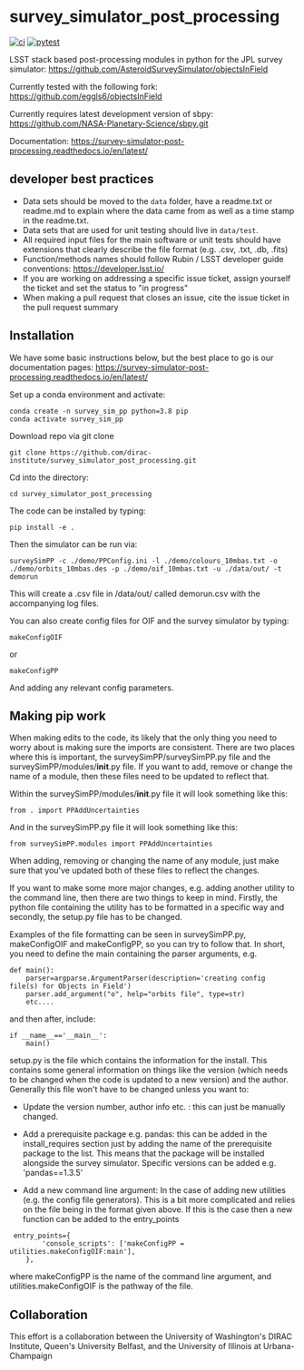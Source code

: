 # survey_simulator_post_processing

<!-- [![Build Status](https://travis-ci.org/dirac-institute/survey_simulator_post_processing.svg?branch=master)](https://travis-ci.org/dirac-institute/survey_simulator_post_processing) -->

[![ci](https://github.com/dirac-institute/survey_simulator_post_processing/actions/workflows/ci.yml/badge.svg)](https://github.com/dirac-institute/survey_simulator_post_processing/actions/workflows/ci.yml)
[![pytest](https://github.com/dirac-institute/survey_simulator_post_processing/actions/workflows/pytest.yml/badge.svg)](https://github.com/dirac-institute/survey_simulator_post_processing/actions/workflows/pytest.yml)

LSST stack based post-processing modules in python for the JPL survey simulator: https://github.com/AsteroidSurveySimulator/objectsInField

Currently tested with the following fork: https://github.com/eggls6/objectsInField

Currently requires latest development version of sbpy: https://github.com/NASA-Planetary-Science/sbpy.git

Documentation: https://survey-simulator-post-processing.readthedocs.io/en/latest/

## developer best practices
* Data sets should be moved to the `data` folder, have a readme.txt or readme.md to explain where the data came from as well as a time stamp in the readme.txt.
* Data sets that are used for unit testing should live in `data/test`.  
* All required input files for the main software or unit tests should have extensions that clearly describe the file format (e.g. .csv, .txt, .db, .fits)
* Function/methods names should follow Rubin / LSST developer guide conventions: https://developer.lsst.io/
* If you are working on addressing a specific issue ticket, assign yourself the ticket and set the status to "in progress"
* When making a pull request that closes an issue, cite the issue ticket in the pull request summary

## Installation

We have some basic instructions below, but the best place to go is our documentation pages: https://survey-simulator-post-processing.readthedocs.io/en/latest/


Set up a conda environment and activate:
```
conda create -n survey_sim_pp python=3.8 pip
conda activate survey_sim_pp
```
Download repo via git clone

```
git clone https://github.com/dirac-institute/survey_simulator_post_processing.git
```

Cd into the directory:
```
cd survey_simulator_post_processing
```

The code can be installed by typing:
```
pip install -e .
```

Then the simulator can be run via:
```
surveySimPP -c ./demo/PPConfig.ini -l ./demo/colours_10mbas.txt -o ./demo/orbits_10mbas.des -p ./demo/oif_10mbas.txt -u ./data/out/ -t demorun
```

This will create a .csv file in /data/out/ called demorun.csv with the accompanying log files.


You can also create config files for OIF and the survey simulator by typing:
```
makeConfigOIF
```
or
```
makeConfigPP
```
And adding any relevant config parameters.


## Making pip work
When making edits to the code, its likely that the only thing you need to worry about is making sure the imports are consistent. There are two places where this is important, the surveySimPP/surveySimPP.py file and the surveySimPP/modules/__init__.py file. If you want to add, remove or change the name of a module, then these files need to be updated to reflect that. 

Within the surveySimPP/modules/__init__.py file it will look something like this:
```
from . import PPAddUncertainties
```
And in the surveySimPP.py file it will look something like this:
```
from surveySimPP.modules import PPAddUncertainties
```
When adding, removing or changing the name of any module, just make sure that you've updated both of these files to reflect the changes.


If you want to make some more major changes, e.g. adding another utility to the command line, then there are two things to keep in mind. Firstly, the python file containing the utility has to be formatted in a specific way and secondly, the setup.py file has to be changed.

Examples of the file formatting can be seen in surveySimPP.py, makeConfigOIF and makeConfigPP, so you can try to follow that. In short, you need to define the main containing the parser arguments, e.g. 

```
def main():
    parser=argparse.ArgumentParser(description='creating config file(s) for Objects in Field')
    parser.add_argument("o", help="orbits file", type=str)
    etc....
```

and then after, include:
```
if __name__=='__main__':
    main()
```

setup.py is the file which contains the information for the install. This contains some general information on things like the version (which needs to be changed when the code is updated to a new version) and the author. Generally this file won't have to be changed unless you want to:

- Update the version number, author info etc. : this can just be manually changed.

- Add a prerequisite package e.g. pandas: this can be added in the install_requires section just by adding the name of the prerequisite package to the list. This means that the package will be installed alongside the survey simulator. Specific versions can be added e.g. 'pandas==1.3.5'

- Add a new command line argument: In the case of adding new utilities (e.g. the config file generators). This is a bit more complicated and relies on the file being in the format given above. If this is the case then a new function can be added to the entry_points

```          
 entry_points={
        'console_scripts': ['makeConfigPP = utilities.makeConfigOIF:main'],
    },
```
where makeConfigPP is the name of the command line argument, and utilities.makeConfigOIF is the pathway of the file.

## Collaboration
This effort is a collaboration between the University of Washington's DIRAC Institute, Queen's University Belfast, and the University of Illinois at Urbana-Champaign

